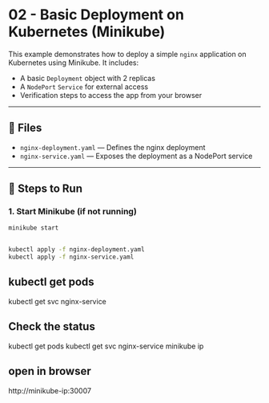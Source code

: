 # 02 - Basic Deployment on Kubernetes (Minikube)

This example demonstrates how to deploy a simple `nginx` application on Kubernetes using Minikube. It includes:

- A basic `Deployment` object with 2 replicas
- A `NodePort` `Service` for external access
- Verification steps to access the app from your browser

---

## 📁 Files

- `nginx-deployment.yaml` — Defines the nginx deployment
- `nginx-service.yaml` — Exposes the deployment as a NodePort service

---

## 🚀 Steps to Run

### 1. Start Minikube (if not running)

```bash
minikube start


kubectl apply -f nginx-deployment.yaml
kubectl apply -f nginx-service.yaml
```

## kubectl get pods
kubectl get svc nginx-service

## Check the status

kubectl get pods
kubectl get svc nginx-service
minikube ip

## open in browser
http://minikube-ip:30007
